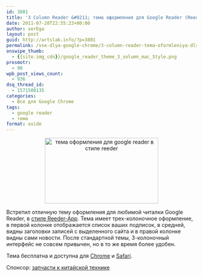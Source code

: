 ```yaml
---
id: 3801
title: '3 Column Reader &#8211; тема оформления для Google Reader (Reeder-style)'
date: 2011-07-28T22:55:23+00:00
author: serEga
layout: post
guid: http://artslab.info/?p=3801
permalink: /vse-dlya-google-chrome/3-column-reader-tema-oformleniya-dlya-google-reader-reeder-style/
onswipe_thumb:
  - {{site.img_cdn}}/google_reader_theme_3_solumn_mac_Style.png
prosmotr:
  - 98
wpb_post_views_count:
  - 936
dsq_thread_id:
  - 1571580135
categories:
  - Все для Google Chrome
tags:
  - google reader
  - тема
format: aside
---
```

<center>
  <a href="{{site.img_cdn}}/google_reader_theme_3_solumn_mac_Style.png" rel="nofollow"><img src="{{site.img_cdn}}/google_reader_theme_3_solumn_mac_Style-300x174.png" alt="тема оформления для google reader в стиле reeder" title="google_reader_theme_3_solumn_mac_Style" width="300" height="174" class="alignnone size-medium wp-image-3802" /></a>
</center>

Встретил отличную тему оформления для любимой читалки Google Reader, в <a href="http://zyber17.com/3columnreader/" rel="nofollow">стиле Reeder-App</a>. Тема имеет трех-колоночное оформление, в первой колонке отображается список ваших подписок, в средней, видны заголовки записей с выделенного сайта и в правой колонке видны сами новости. После стандартной темы, 3-колоночный интерфейс не совсем привычен, но в то же время более удобен.

Тема бесплатна и доступна для [Chrome](http://zyber17.com/3columnreader/3%20Column%20Reader.crx) и [Safari](http://zyber17.com/3columnreader/3%20Column%20Reader.safariextz).

<!--more-->



Спонсор: [запчасти к китайской технике](http://www.amur-import.ru/zapchasti/viewhtml.html)